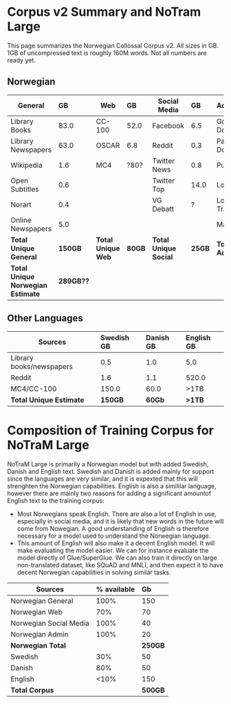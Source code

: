 # Corpus v2 Summary and NoTram Large
This page summarizes the Norwegian Collossal Corpus v2. All sizes in GB. 1GB of uncompressed text is roughly 160M words. Not all numbers are ready yet.

## Norwegian
| General   |   GB | Web   |   GB | Social Media  |   GB | Administrative  |   GB | 
| -------- |   :-----|  -------- |   :-----| -------- |   :-----|  -------- |   :-----|  
| Library Books | 83.0| CC-100 | 52.0| Facebook | 6.5| Government Docs | 0.2|
| Library Newspapers | 63.0| OSCAR | 6.8|Reddit | 0.3|Parliament Docs | 8.4|
| Wikipedia | 1.6| MC4 | ?80?| Twitter News | 0.8|Public Reports | 0.6|
| Open Subtitles | 0.6| | | Twitter Top | 14.0|Lovdata CD | 0.5|
| Norart | 0.4| | | VG Debatt| ?|Lovdata Transfer | 2.8|
| Online Newspapers|5.0| || | |Målfrid | 13.0|
| **Total Unique General**| **150GB**| **Total Unique Web**| **80GB**| **Total Unique Social**| **25GB**|**Total Unique Admin**| **20GB**|
| **Total Unique Norwegian Estimate** | **289GB??**| | | | | |

 
## Other Languages
| Sources  |  Swedish GB | Danish GB | English  GB | 
| -------- |   :-----|   :-----|:-----| 
| Library books/newspapers | 0.5|  1.0|  5.0| 
| Reddit | 1.6|  1.1| 520.0|
| MC4/CC-100 | 150.0| 60.0| >1TB|
| **Total Unique Estimate**| **150GB**| **60Gb**|**>1TB**|


# Composition of Training Corpus for NoTraM Large
NoTraM Large is primarily a Norwegian model but with added Swedish, Danish and English text. Swedish and Danish is added mainly for support since the languages are very similar, and it is expexted that this will strenghten the Norwegian capabilities. English is also a simililar language, however there are mainly two reasons for adding a significant amountof English text to the training corpus:
* Most Norwegians speak English. There are also a lot of English in use, especially in social media, and it is likely that new words in the future will come from Nowegian. A good understanding of English is therefore necessary for a model used to understand the Norwegian language.
* This amount of English will also make it a decent English model. It will make evaluating the model easier. We can for instance evaluate the model directly of Glue/SuperGlue. We can also train it directly on large non-translated dataset, like SQuAD and MNLI, and then expect it to have decent Norwegian capabilities in solving similar tasks.

| Sources  |   % available | Gb | 
| -------- |   :-----| :-----| 
| Norwegian General | 100% | 150| 
| Norwegian Web | 70% | 70| 
| Norwegian Social Media | 100% | 40| 
| Norwegian Admin | 100% | 20|
| **Norwegian Total** |  | **250GB**|
| Swedish | 30% | 50|
| Danish | 80% | 50|
| English | <10% | 150|
| **Total Corpus**| | **500GB**|

